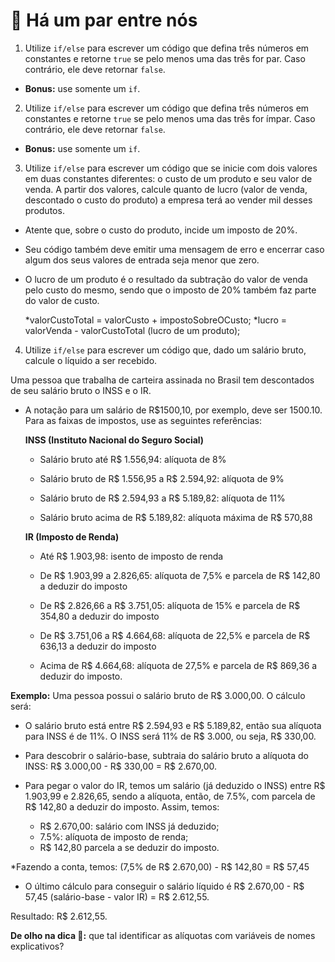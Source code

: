 # 🚀 Há um par entre nós

1. Utilize `if/else` para escrever um código que defina três números em constantes e retorne `true` se pelo menos uma das três for par. Caso contrário, ele deve retornar `false`.
  * **Bonus:** use somente um `if`.

2. Utilize `if/else` para escrever um código que defina três números em constantes e retorne `true` se pelo menos uma das três for ímpar. Caso contrário, ele deve retornar `false`.
  * **Bonus:** use somente um `if`.

3. Utilize `if/else` para escrever um código que se inicie com dois valores em duas constantes diferentes: o custo de um produto e seu valor de venda. A partir dos valores, calcule quanto de lucro (valor de venda, descontado o custo do produto) a empresa terá ao vender mil desses produtos.

  * Atente que, sobre o custo do produto, incide um imposto de 20%.

  * Seu código também deve emitir uma mensagem de erro e encerrar caso algum dos seus valores de entrada seja menor que zero.

  * O lucro de um produto é o resultado da subtração do valor de venda pelo custo do mesmo, sendo que o imposto de 20% também faz parte do valor de custo.

    *valorCustoTotal = valorCusto + impostoSobreOCusto;
    *lucro = valorVenda - valorCustoTotal (lucro de um produto);

4. Utilize `if/else` para escrever um código que, dado um salário bruto, calcule o líquido a ser recebido.

Uma pessoa que trabalha de carteira assinada no Brasil tem descontados de seu salário bruto o INSS e o IR.

  * A notação para um salário de R$1500,10, por exemplo, deve ser 1500.10. Para as faixas de impostos, use as seguintes referências:

    **INSS (Instituto Nacional do Seguro Social)**

      * Salário bruto até R$ 1.556,94: alíquota de 8%

      * Salário bruto de R$ 1.556,95 a R$ 2.594,92: alíquota de 9%

      * Salário bruto de R$ 2.594,93 a R$ 5.189,82: alíquota de 11%

      * Salário bruto acima de R$ 5.189,82: alíquota máxima de R$ 570,88

    **IR (Imposto de Renda)**

      * Até R$ 1.903,98: isento de imposto de renda

      * De R$ 1.903,99 a 2.826,65: alíquota de 7,5% e parcela de R$ 142,80 a deduzir do imposto

      * De R$ 2.826,66 a R$ 3.751,05: alíquota de 15% e parcela de R$ 354,80 a deduzir do imposto

      * De R$ 3.751,06 a R$ 4.664,68: alíquota de 22,5% e parcela de R$ 636,13 a deduzir do imposto

      * Acima de R$ 4.664,68: alíquota de 27,5% e parcela de R$ 869,36 a deduzir do imposto.

**Exemplo:** Uma pessoa possui o salário bruto de R$ 3.000,00. O cálculo será:

  * O salário bruto está entre R$ 2.594,93 e R$ 5.189,82, então sua alíquota para INSS é de 11%. O INSS será 11% de R$ 3.000, ou seja, R$ 330,00.

  * Para descobrir o salário-base, subtraia do salário bruto a alíquota do INSS: R$ 3.000,00 - R$ 330,00 = R$ 2.670,00.

  * Para pegar o valor do IR, temos um salário (já deduzido o INSS) entre R$ 1.903,99 e 2.826,65, sendo a alíquota, então, de 7.5%, com parcela de R$ 142,80 a deduzir do imposto. Assim, temos:

    * R$ 2.670,00: salário com INSS já deduzido;
    * 7.5%: alíquota de imposto de renda;
    * R$ 142,80 parcela a se deduzir do imposto.

  *Fazendo a conta, temos: (7,5% de R$ 2.670,00) - R$ 142,80 = R$ 57,45

  * O último cálculo para conseguir o salário líquido é R$ 2.670,00 - R$ 57,45 (salário-base - valor IR) = R$ 2.612,55.

Resultado: R$ 2.612,55.

**De olho na dica 👀:** que tal identificar as alíquotas com variáveis de nomes explicativos?